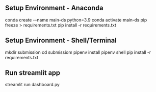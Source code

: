 ## Setup Environment - Anaconda 
conda create --name main-ds python=3.9
conda activate main-ds
pip freeze > requirements.txt
pip install -r requirements.txt

## Setup Environment - Shell/Terminal
mkdir submission
cd submissiom
pipenv install
pipenv shell
pip install -r requirements.txt

## Run streamlit app
streamlit run dashboard.py